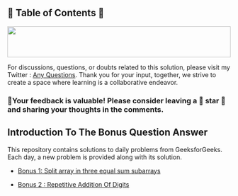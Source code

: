 ## 📜 Table of Contents 📜

<!--Line-->
<a href="https://github.com/Sangram03/160DaysGFG" style="text-decoration: none;">
<img src="https://i.imgur.com/dBaSKWF.gif" height="70" width="100%">
</a>

For discussions, questions, or doubts related to this solution, please visit my Twitter : [Any Questions](https://x.com/Sangram87661527?s=08 ). Thank you for your input, together, we strive to create a space where learning is a collaborative endeavor.

### 🔮Your feedback is valuable! Please consider leaving a 🌟 star 🌟 and sharing your thoughts in the comments.



## Introduction To The Bonus Question Answer

This repository contains solutions to daily problems from GeeksforGeeks. Each day, a new problem is provided along with its solution.


- [Bonus 1: Split array in three equal sum subarrays](https://github.com/Sangram03/160DaysGFG/blob/main/bonus/bonus01Logic.md)

- [Bonus 2 : Repetitive Addition Of Digits](https://github.com/Sangram03/160DaysGFG/blob/main/bonus/bonus02Logic.md)

